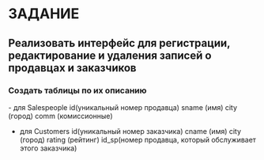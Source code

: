 # ЗАДАНИЕ
<h2>Реализовать интерфейс для регистрации, редактирование и удаления записей о продавцах и заказчиков</h2>
<h3>Создать таблицы  по их описанию</h3>
- для Salespeople
id(уникальный номер продавца)
sname (имя)
city (город)
comm (комиссионные)

- для Customers
id(уникальный номер заказчика)
cname (имя)
city (город)
rating (рейтинг)
id_sp(номер продавца, который обслуживает этого заказчика)
